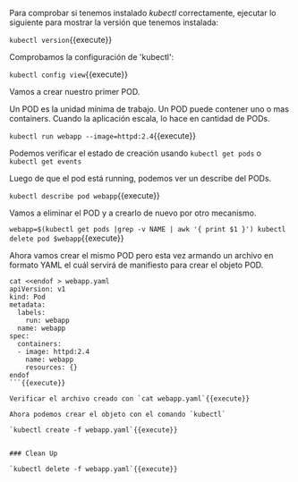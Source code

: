 Para comprobar si tenemos instalado _kubectl_ correctamente, ejecutar lo siguiente para mostrar la versión que tenemos instalada:  

`kubectl version`{{execute}}  

Comprobamos la configuración de 'kubectl':  

`kubectl config view`{{execute}}  

Vamos a crear nuestro primer POD.  

Un POD es la unidad mínima de trabajo. Un POD puede contener uno o mas containers. Cuando la aplicación escala, lo hace en cantidad de PODs.  

`kubectl run webapp --image=httpd:2.4`{{execute}}  

Podemos verificar el estado de creación usando `kubectl get pods` o `kubectl get events`  

Luego de que el pod está running, podemos ver un describe del PODs.  

`kubectl describe pod webapp`{{execute}}  

Vamos a eliminar el POD y a crearlo de nuevo por otro mecanismo.  

`webapp=$(kubectl get pods |grep -v NAME | awk '{ print $1 }') kubectl delete pod $webapp`{{execute}}  

Ahora vamos crear el mismo POD pero esta vez armando un archivo en formato YAML el cuál servirá de manifiesto para crear el objeto POD.   

```
cat <<endof > webapp.yaml
apiVersion: v1
kind: Pod
metadata:
  labels:
    run: webapp
  name: webapp
spec:
  containers:
  - image: httpd:2.4
    name: webapp
    resources: {}
endof
```{{execute}}

Verificar el archivo creado con `cat webapp.yaml`{{execute}}  

Ahora podemos crear el objeto con el comando `kubectl`  

`kubectl create -f webapp.yaml`{{execute}}  


### Clean Up

`kubectl delete -f webapp.yaml`{{execute}}